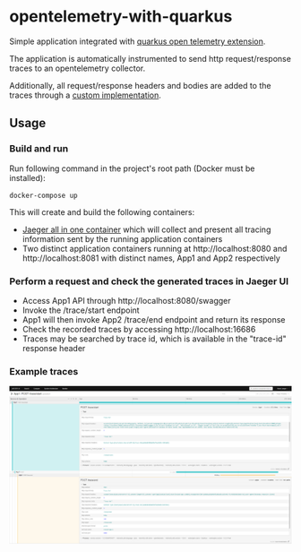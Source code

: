 # opentelemetry-with-quarkus

Simple application integrated with [quarkus open telemetry extension](https://quarkus.io/guides/opentelemetry).

The application is automatically instrumented to send http request/response traces to an opentelemetry collector.

Additionally, all request/response headers and bodies are added to the traces through a [custom implementation](https://github.com/miguel-oliveira/opentelemetry-with-quarkus/blob/master/src/main/java/miguel/quarkus/opentelemetry/RequestResponseInterceptor.java).

## Usage

### Build and run 

Run following command in the project's root path (Docker must be installed):
````shell
docker-compose up
````

This will create and build the following containers:
* [Jaeger all in one container](https://www.jaegertracing.io/docs/1.48/getting-started/) which will collect and present all tracing information sent by the running application containers
* Two distinct application containers running at http://localhost:8080 and http://localhost:8081 with distinct names, App1 and App2 respectively

### Perform a request and check the generated traces in Jaeger UI

* Access App1 API through http://localhost:8080/swagger
* Invoke the /trace/start endpoint
* App1 will then invoke App2 /trace/end endpoint and return its response
* Check the recorded traces by accessing http://localhost:16686
* Traces may be searched by trace id, which is available in the "trace-id" response header

### Example traces
![img.png](trace_example.png)